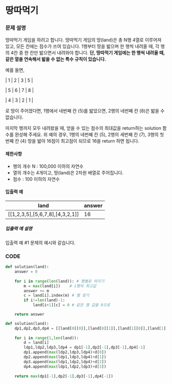 # 땅따먹기

### 문제 설명

땅따먹기 게임을 하려고 합니다. 땅따먹기 게임의 땅(land)은 총 N행 4열로 이루어져 있고, 모든 칸에는 점수가 쓰여 있습니다. 1행부터 땅을 밟으며 한 행씩 내려올 때, 각 행의 4칸 중 한 칸만 밟으면서 내려와야 합니다. **단, 땅따먹기 게임에는 한 행씩 내려올 때, 같은 열을 연속해서 밟을 수 없는 특수 규칙이 있습니다.**

예를 들면,

| 1 | 2 | 3 | 5 |

| 5 | 6 | 7 | 8 |

| 4 | 3 | 2 | 1 |

로 땅이 주어졌다면, 1행에서 네번째 칸 (5)를 밟았으면, 2행의 네번째 칸 (8)은 밟을 수 없습니다.

마지막 행까지 모두 내려왔을 때, 얻을 수 있는 점수의 최대값을 return하는 solution 함수를 완성해 주세요. 위 예의 경우, 1행의 네번째 칸 (5), 2행의 세번째 칸 (7), 3행의 첫번째 칸 (4) 땅을 밟아 16점이 최고점이 되므로 16을 return 하면 됩니다.

#### 제한사항

- 행의 개수 N : 100,000 이하의 자연수
- 열의 개수는 4개이고, 땅(land)은 2차원 배열로 주어집니다.
- 점수 : 100 이하의 자연수

#### 입출력 예

| land                            | answer |
| ------------------------------- | ------ |
| [[1,2,3,5],[5,6,7,8],[4,3,2,1]] | 16     |

##### 입출력 예 설명

입출력 예 #1
문제의 예시와 같습니다.



### CODE

```python
def solution(land):
    answer = 0
    
    for i in range(len(land)): # 행별로 따지기
        m = max(land[i])    # i행의 최고값
        answer += m
        c = land[i].index(m) # 열 찾기
        if i!=len(land)-1:
            land[i+1][c] = 0 # 같은 열 값을 0으로

    return answer
```

```python
def solution(land):
    dp1,dp2,dp3,dp4 = [[land[0][0]],[land[0][1]],[land[1][0]],[land[1][1]]]
    
    for i in range(1,len(land)):
        d = land[i]
        ldp1,ldp2,ldp3,ldp4 = dp1[-1],dp2[-1],dp3[-1],dp4[-1]
        dp1.append(max(ldp2,ldp3,ldp4)+d[0])
        dp2.append(max(ldp1,ldp3,ldp4)+d[1])
        dp3.append(max(ldp1,ldp2,ldp4)+d[2])
        dp4.append(max(ldp1,ldp2,ldp3)+d[3])
        
    return max(dp1[-1],dp2[-1],dp3[-1],dp4[-1])
```

